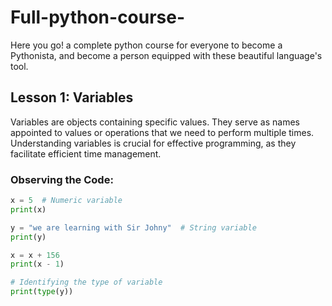 # Full-python-course-
Here you go! a complete python course for everyone to become a Pythonista, and become a person equipped with these beautiful language's tool.
## Lesson 1: Variables

Variables are objects containing specific values. They serve as names appointed to values or operations that we need to perform multiple times. Understanding variables is crucial for effective programming, as they facilitate efficient time management.

### Observing the Code:

```python
x = 5  # Numeric variable
print(x)

y = "we are learning with Sir Johny"  # String variable
print(y)

x = x + 156
print(x - 1)

# Identifying the type of variable
print(type(y))

